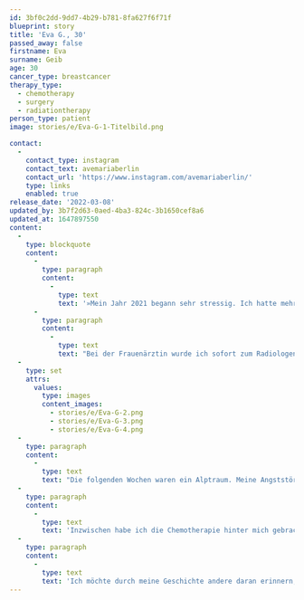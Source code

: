 ```yaml
---
id: 3bf0c2dd-9dd7-4b29-b781-8fa627f6f71f
blueprint: story
title: 'Eva G., 30'
passed_away: false
firstname: Eva
surname: Geib
age: 30
cancer_type: breastcancer
therapy_type:
  - chemotherapy
  - surgery
  - radiationtherapy
person_type: patient
image: stories/e/Eva-G-1-Titelbild.png

contact:
  -
    contact_type: instagram
    contact_text: avemariaberlin
    contact_url: 'https://www.instagram.com/avemariaberlin/'
    type: links
    enabled: true
release_date: '2022-03-08'
updated_by: 3b7f2d63-0aed-4ba3-824c-3b1650cef8a6
updated_at: 1647897550
content:
  -
    type: blockquote
    content:
      -
        type: paragraph
        content:
          -
            type: text
            text: '»Mein Jahr 2021 begann sehr stressig. Ich hatte mehrere Projekte am Laufen und war sehr vertieft in eine Studienarbeit. Nachts spürte ich einen stechenden Schmerz in meiner Brust. Ich ignorierte es im Glauben, dass es Verspannungen seien. Während sich nach und nach meine Projekte dem Ende näherten, wurde der Schmerz in meiner linken Brust stärker. Beim Abtasten erstarrte ich – da ist ein Knoten.'
      -
        type: paragraph
        content:
          -
            type: text
            text: "Bei der Frauenärztin wurde ich sofort zum Radiologen überwiesen. Dann die Entwarnung: Es ist nur eine Zyste, die in einem halben Jahr nochmal überprüft werden muss. Die Wochen vergingen, aber der Schmerz wurde immer stärker und der Knoten größer. Da ich irgendwann das Stechen ohne Schmerzmittel nicht mehr aushielt, verlangte ich nach einem zweiten Ultraschallbild. Zuerst wurde ich abgewimmelt, aber zum Glück ließ ich nicht locker und bekam einen weiteren Termin. Von da an ging alles sehr schnell. Zwei Wochen später bekam ich den Biopsie-Befund: Triple-negative Mammakarzinom mit einem Wachstum von 90 Prozent. Ich konnte es nicht glauben! Ich? Ich war doch viel zu jung und lebte zu gesund\_– niemand in meiner Familie war je an Krebs erkrankt."
  -
    type: set
    attrs:
      values:
        type: images
        content_images:
          - stories/e/Eva-G-2.png
          - stories/e/Eva-G-3.png
          - stories/e/Eva-G-4.png
  -
    type: paragraph
    content:
      -
        type: text
        text: "Die folgenden Wochen waren ein Alptraum. Meine Angststörung brach wieder aus und ich sah mich nicht in der Lage eine Chemotherapie durchzustehen. Aber was blieb mir übrig.\_Gemeinsam mit meinen Onkologen entschieden wir, dass ich parallel zur Chemotherapie eine Antidepressiva-Behandlung bekommen soll. Rückblickend war das die beste Entscheidung. Auch wenn es mir wegen der Chemo körperlich manchmal nicht so gut ging, wurde ich von Woche zu Woche immer zuversichtlicher und konnte besser mit meiner Erkrankung umgehen."
  -
    type: paragraph
    content:
      -
        type: text
        text: 'Inzwischen habe ich die Chemotherapie hinter mich gebracht und der Tumor ist dadurch komplett verschwunden. Eine Operation und die Bestrahlung stehen zwar noch vor mir, aber ich bin jetzt schon unendlich dankbar, dass die Behandlung so gut angesprungen ist.'
  -
    type: paragraph
    content:
      -
        type: text
        text: 'Ich möchte durch meine Geschichte andere daran erinnern, dass man für seine Gesundheit einstehen muss. Lasst euch nicht bei Ärzten abwimmeln und geht zu euren Vorsorgeuntersuchungen! Sie können Leben retten.«'
---
```


